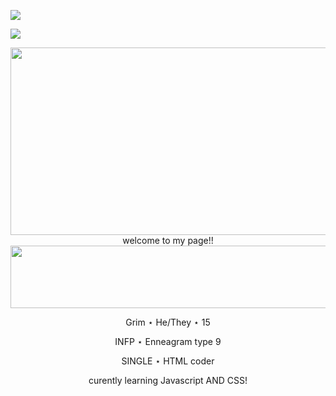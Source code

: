 ![](https://lastfm-recently-played.vercel.app/api?user=bugged_outtt&count=1)

![](https://komarev.com/ghpvc/?username=Gr1m-Reaper&color=blue)

<p align="center">

  <img width="850" height="300" src="https://i.pinimg.com/1200x/70/27/8b/70278bfd4ed71660dabd6c23c1a920e1.jpg">
welcome to my page!!

  <img width="850" height="100" src="https://64.media.tumblr.com/838c6104185d3bab62a51f466baf8cea/3a4afd1f4ad7903d-d8/s2048x3072/68efa01be62b63831b3caeefb230bf2ade945cab.pnj">

<p align="center">
Grim ⋆ He/They ⋆ 15
<p align="center">
INFP ⋆ Enneagram type 9
<p align="center">
SINGLE ⋆ HTML coder 
<p align="center">
curently learning Javascript AND CSS!
